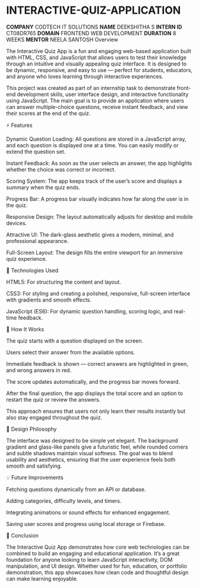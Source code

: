 # INTERACTIVE-QUIZ-APPLICATION
**COMPANY** CODTECH IT SOLUTIONS
**NAME** DEEKSHITHA S
**INTERN ID** CT08DR765
**DOMAIN** FRONTEND WEB DEVELOPMENT
**DURATION** 8 WEEKS
**MENTOR** NEELA SANTOSH
Overview

The Interactive Quiz App is a fun and engaging web-based application built with HTML, CSS, and JavaScript that allows users to test their knowledge through an intuitive and visually appealing quiz interface. It is designed to be dynamic, responsive, and easy to use — perfect for students, educators, and anyone who loves learning through interactive experiences.

This project was created as part of an internship task to demonstrate front-end development skills, user interface design, and interactive functionality using JavaScript. The main goal is to provide an application where users can answer multiple-choice questions, receive instant feedback, and view their scores at the end of the quiz.

⚡ Features

Dynamic Question Loading: All questions are stored in a JavaScript array, and each question is displayed one at a time. You can easily modify or extend the question set.

Instant Feedback: As soon as the user selects an answer, the app highlights whether the choice was correct or incorrect.

Scoring System: The app keeps track of the user’s score and displays a summary when the quiz ends.

Progress Bar: A progress bar visually indicates how far along the user is in the quiz.

Responsive Design: The layout automatically adjusts for desktop and mobile devices.

Attractive UI: The dark-glass aesthetic gives a modern, minimal, and professional appearance.

Full-Screen Layout: The design fills the entire viewport for an immersive quiz experience.

🧩 Technologies Used

HTML5: For structuring the content and layout.

CSS3: For styling and creating a polished, responsive, full-screen interface with gradients and smooth effects.

JavaScript (ES6): For dynamic question handling, scoring logic, and real-time feedback.

🚀 How It Works

The quiz starts with a question displayed on the screen.

Users select their answer from the available options.

Immediate feedback is shown — correct answers are highlighted in green, and wrong answers in red.

The score updates automatically, and the progress bar moves forward.

After the final question, the app displays the total score and an option to restart the quiz or review the answers.

This approach ensures that users not only learn their results instantly but also stay engaged throughout the quiz.

🎨 Design Philosophy

The interface was designed to be simple yet elegant. The background gradient and glass-like panels give a futuristic feel, while rounded corners and subtle shadows maintain visual softness. The goal was to blend usability and aesthetics, ensuring that the user experience feels both smooth and satisfying.

💡 Future Improvements

Fetching questions dynamically from an API or database.

Adding categories, difficulty levels, and timers.

Integrating animations or sound effects for enhanced engagement.

Saving user scores and progress using local storage or Firebase.

🙌 Conclusion

The Interactive Quiz App demonstrates how core web technologies can be combined to build an engaging and educational application. It’s a great foundation for anyone looking to learn JavaScript interactivity, DOM manipulation, and UI design. Whether used for fun, education, or portfolio demonstration, this app showcases how clean code and thoughtful design can make learning enjoyable.
